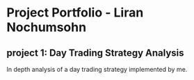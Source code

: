
# Project Portfolio - Liran Nochumsohn


## project 1: Day Trading Strategy Analysis

In depth analysis of a day trading strategy implemented by me.
